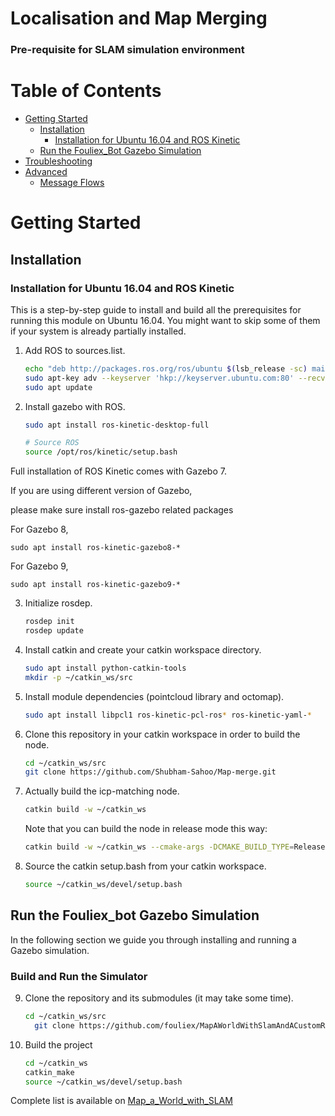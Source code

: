 # Localisation and Map Merging


### Pre-requisite for SLAM simulation environment

# Table of Contents
- [Getting Started](#getting-started)
  - [Installation](#installation)
    - [Installation for Ubuntu 16.04 and ROS Kinetic](#installation-for-ubuntu-16.04-and-ros-kinetic)
  - [Run the Fouliex_Bot Gazebo Simulation](#run-the-avoidance-gazebosimulation)
- [Troubleshooting](#troubleshooting)
- [Advanced](#advanced)
  - [Message Flows](#message-flow)

# Getting Started

## Installation

### Installation for Ubuntu 16.04 and ROS Kinetic

This is a step-by-step guide to install and build all the prerequisites for running this module on Ubuntu 16.04. You might want to skip some of them if your system is already partially installed.


1. Add ROS to sources.list.

   ```bash
   echo "deb http://packages.ros.org/ros/ubuntu $(lsb_release -sc) main" > /etc/apt/sources.list.d/ros-latest.list
   sudo apt-key adv --keyserver 'hkp://keyserver.ubuntu.com:80' --recv-key C1CF6E31E6BADE8868B172B4F42ED6FBAB17C654
   sudo apt update
   ```

2. Install gazebo with ROS.

   ```bash
   sudo apt install ros-kinetic-desktop-full

   # Source ROS
   source /opt/ros/kinetic/setup.bash
   ```

  Full installation of ROS Kinetic comes with Gazebo 7.

  If you are using different version of Gazebo,

  please make sure install ros-gazebo related packages

  For Gazebo 8,
  ```
  sudo apt install ros-kinetic-gazebo8-*
  ```
  For Gazebo 9,
  ```
  sudo apt install ros-kinetic-gazebo9-*
  ```

3. Initialize rosdep.

   ```bash
   rosdep init
   rosdep update
   ```

4. Install catkin and create your catkin workspace directory.

   ```bash
   sudo apt install python-catkin-tools
   mkdir -p ~/catkin_ws/src
   ```


5. Install module dependencies (pointcloud library and octomap).

   ```bash
   sudo apt install libpcl1 ros-kinetic-pcl-ros* ros-kinetic-yaml-*
   ```

6. Clone this repository in your catkin workspace in order to build the node.

   ```bash
   cd ~/catkin_ws/src
   git clone https://github.com/Shubham-Sahoo/Map-merge.git
   ```

7. Actually build the icp-matching node.

   ```bash
   catkin build -w ~/catkin_ws
   ```

   Note that you can build the node in release mode this way:

   ```bash
   catkin build -w ~/catkin_ws --cmake-args -DCMAKE_BUILD_TYPE=Release
   ```

8. Source the catkin setup.bash from your catkin workspace.

   ```bash
   source ~/catkin_ws/devel/setup.bash
	 ```

## Run the Fouliex_bot Gazebo Simulation

In the following section we guide you through installing and running a Gazebo simulation. 

### Build and Run the Simulator

9. Clone the repository and its submodules (it may take some time).

   ```bash
   cd ~/catkin_ws/src
	 git clone https://github.com/fouliex/MapAWorldWithSlamAndACustomRobot.git
   ```

10. Build the project

	 ```bash
	 cd ~/catkin_ws
	 catkin_make
	 source ~/catkin_ws/devel/setup.bash


Complete list is available on [Map_a_World_with_SLAM](https://github.com/Shubham-Sahoo/MapAWorldWithSlamAndACustomRobot.git)





